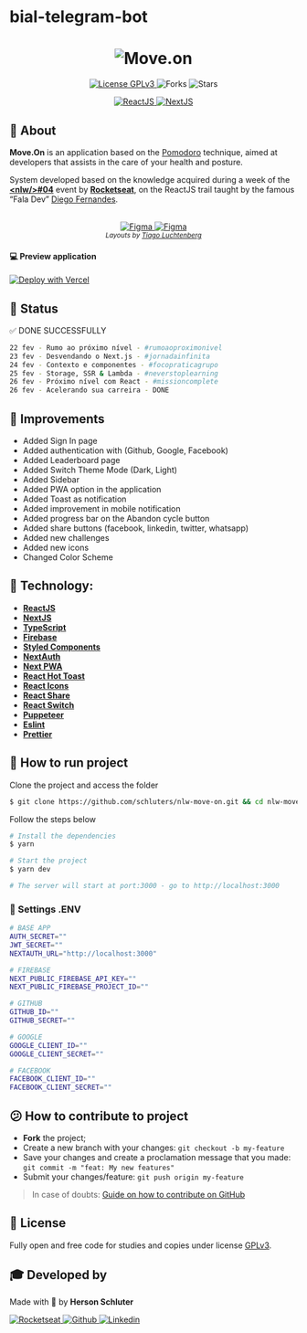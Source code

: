 # bial-telegram-bot

<h1 align="center">
    <img alt="Move.on" title="Move.on" src="https://i.imgur.com/xX5WfP3.png" />
</h1>
<p align="center">
  <a href="https://www.gnu.org/licenses/gpl-3.0.pt-br.html" title="License GPLv3">
    <img  src="https://img.shields.io/github/license/schluters/nlw-move-on?color=00d700&style=for-the-badge" alt="License GPLv3">
  </a>
  
  <img src="https://img.shields.io/github/forks/schluters/nlw-move-on?label=forks&message=MIT&color=00d700&style=for-the-badge" alt="Forks">     

  <img src="https://img.shields.io/github/stars/schluters/nlw-move-on?label=stars&message=MIT&color=00d700&style=for-the-badge" alt="Stars">

</p>
<p align="center">
  <a target="_blank" href="https://reactjs.org/">
    <img alt="ReactJS" src="https://img.shields.io/static/v1?color=blue&label=React&message=JS&?style=for-the-badge&logo=React"> 
  </a>

  <a target="_blank" href="https://nextjs.org/">
      <img alt="NextJS" src="https://img.shields.io/static/v1?color=white&label=Next&message=JS&?style=for-the-badge&logo=Next.js">
  </a>

</p>

## :bookmark_tabs: About

**Move.On** is an application based on the [Pomodoro](https://pt.wikipedia.org/wiki/T%C3%A9cnica_pomodoro) technique, aimed at developers that assists in the care of your health and posture.

System developed based on the knowledge acquired during a week of the **[&lt;nlw/&gt;#04](https://nextlevelweek.com/)** event by **[Rocketseat](https://rocketseat.com.br/)**, on the ReactJS trail taught by the famous “Fala Dev” [Diego Fernandes](https://github.com/diego3g).

<p align="center">
  <br />
  <a href="https://www.figma.com/file/ge20pu3ofMOKoliUyKx1Nl/Move.it-1.0">
    <img alt="Figma" src="https://img.shields.io/badge/figma%201.0-%2300d700.svg?&style=for-the-badge&logo=figma&logoColor=white"/>
  </a>
  <a href="https://www.figma.com/file/7tXndNnentETZjBt4MEeU3/Move.it-2.0-(Copy)?node-id=160%3A2761">
    <img alt="Figma" src="https://img.shields.io/badge/figma%202.0-%2300d700.svg?&style=for-the-badge&logo=figma&logoColor=white"/>
  </a>
  <br />
  <small>
    <em>Layouts by <a href="https://www.instagram.com/tiagoluchtenberg/" title="Instagram Tiago Luchtenberg">Tiago Luchtenberg</a></em>
  </small>
</p>


#### :computer: Preview application
[![Deploy with Vercel](https://vercel.com/button)](https://nlw-move-on.vercel.app/)

## :ticket: Status
:white_check_mark: DONE SUCCESSFULLY
```bash
22 fev - Rumo ao próximo nível - #rumoaoproximonivel
23 fev - Desvendando o Next.js - #jornadainfinita
24 fev - Contexto e componentes - #focopraticagrupo
25 fev - Storage, SSR & Lambda - #neverstoplearning
26 fev - Próximo nível com React - #missioncomplete
26 fev - Acelerando sua carreira - DONE
```

## :tractor: Improvements
- Added Sign In page
- Added authentication with (Github, Google, Facebook)
- Added Leaderboard page
- Added Switch Theme Mode (Dark, Light)
- Added Sidebar
- Added PWA option in the application
- Added Toast as notification
- Added improvement in mobile notification
- Added progress bar on the Abandon cycle button
- Added share buttons (facebook, linkedin, twitter, whatsapp)
- Added new challenges
- Added new icons
- Changed Color Scheme

## :electric_plug: Technology:

- **[ReactJS](https://reactjs.org/)**
- **[NextJS](https://nextjs.org/)**
- **[TypeScript](https://www.typescriptlang.org/)**
- **[Firebase](https://firebase.google.com/?hl=pt-br)**
- **[Styled Components](https://styled-components.com/)**
- **[NextAuth](https://next-auth.js.org/)**
- **[Next PWA](https://github.com/shadowwalker/next-pwa)**
- **[React Hot Toast](https://react-hot-toast.com/)**
- **[React Icons](https://react-icons.github.io/react-icons/)**
- **[React Share](https://github.com/nygardk/react-share)**
- **[React Switch](https://github.com/markusenglund/react-switch)**
- **[Puppeteer](https://pptr.dev/)**
- **[Eslint](https://eslint.org/)**
- **[Prettier](https://prettier.io/)**

## :rocket: How to run project
Clone the project and access the folder

```bash
$ git clone https://github.com/schluters/nlw-move-on.git && cd nlw-move-on
```

Follow the steps below
```bash
# Install the dependencies
$ yarn

# Start the project
$ yarn dev

# The server will start at port:3000 - go to http://localhost:3000
```

### :memo: Settings .ENV
```bash
# BASE APP
AUTH_SECRET=""
JWT_SECRET=""
NEXTAUTH_URL="http://localhost:3000"

# FIREBASE
NEXT_PUBLIC_FIREBASE_API_KEY=""
NEXT_PUBLIC_FIREBASE_PROJECT_ID=""

# GITHUB
GITHUB_ID=""
GITHUB_SECRET=""

# GOOGLE
GOOGLE_CLIENT_ID=""
GOOGLE_CLIENT_SECRET=""

# FACEBOOK
FACEBOOK_CLIENT_ID=""
FACEBOOK_CLIENT_SECRET=""
```

## :confused: How to contribute to project

- **Fork** the project;
- Create a new branch with your changes: `git checkout -b my-feature`
- Save your changes and create a proclamation message that you made: `git commit -m "feat: My new features"`
- Submit your changes/feature: `git push origin my-feature`

> In case of doubts: [Guide on how to contribute on GitHub](https://github.com/firstcontributions/first-contributions)


## :book: License

Fully open and free code for studies and copies under license [GPLv3](/LICENSE).


## :mortar_board: Developed by

Made with :green_heart: by **Herson Schluter**

<p align="left">
  <a href="https://app.rocketseat.com.br/me/herson-schluter">
    <img alt="Rocketseat" src="https://img.shields.io/badge/Rocketseat-%2300d700.svg?&style=for-the-badge&logo=Apache%20RocketMQ&logoColor=white"/>
  </a>
  <a href="https://github.com/schluters">
    <img alt="Github" src="https://img.shields.io/badge/Github-%2300d700.svg?&style=for-the-badge&logo=Github&logoColor=white"/>
  </a>
  <a href="https://www.linkedin.com/in/herson-schluter-3b664937/">
    <img alt="Linkedin" src="https://img.shields.io/badge/Linkedin-%2300d700.svg?&style=for-the-badge&logo=Linkedin&logoColor=white"/>
  </a>
</p>
